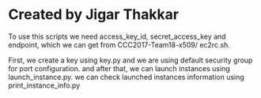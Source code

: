 # Created by Jigar Thakkar

To use this scripts we need access_key_id, secret_access_key and endpoint, which we can get 
from CCC2017-Team18-x509/ ec2rc.sh. 

First, we create a key using key.py and we are using default security group for port 
configuration. and after that, we can launch instances using launch_instance.py. 
we can check launched instances information using print_instance_info.py